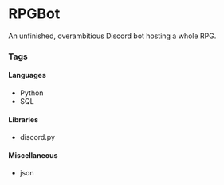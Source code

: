 # RPGBot
An unfinished, overambitious Discord bot hosting a whole RPG.

### Tags

#### Languages
- Python
- SQL

#### Libraries
- discord.py

#### Miscellaneous
- json
